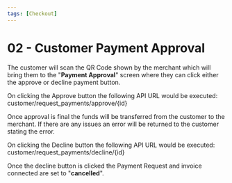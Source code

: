 ```yaml
---
tags: [Checkout]
---
```


# 02 - Customer Payment Approval

The customer will scan the QR Code shown by the merchant which will bring them to the "**Payment Approval**" screen where they can click either the approve or decline payment button.

On clicking the Approve button the following API URL would be executed: customer/request_payments/approve/{id}

Once approval is final the funds will be transferred from the customer to the merchant. If there are any issues an error will be returned to the customer stating the error.

On clicking the Decline button the following API URL would be executed: customer/request_payments/decline/{id}

Once the decline button is clicked the Payment Request and invoice connected are set to "**cancelled**".